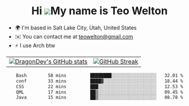 <div align="center">
  
# Hi ![](https://user-images.githubusercontent.com/18350557/176309783-0785949b-9127-417c-8b55-ab5a4333674e.gif)My name is Teo Welton
</div>

*   🌍  I'm based in Salt Lake City, Utah, United States
*   ✉️  You can contact me at [teowelton@gmail.com](mailto:teowelton@gmail.com)
*   ⚡  I use Arch btw

<div align="center">

|||
|:-------------------------:|:-------------------------:|
| [![DragonDev's GitHub stats](https://github-readme-stats.vercel.app/api?username=DragonDev07&bg_color=1e1e2e&text_color=cdd6f4&icon_color=cba6f7&title_color=94e2d5)](https://github.com/DragonDev07) | [![GitHub Streak](https://streak-stats.demolab.com?user=DragonDev07&theme=catppuccin-mocha)](https://git.io/streak-stats) |

<!--START_SECTION:waka-->

```txt
Bash        58 mins         ████████░░░░░░░░░░░░░░░░░   32.01 %
conf        33 mins         ████▓░░░░░░░░░░░░░░░░░░░░   18.44 %
CSS         22 mins         ███░░░░░░░░░░░░░░░░░░░░░░   12.53 %
QML         17 mins         ██▒░░░░░░░░░░░░░░░░░░░░░░   09.45 %
Java        15 mins         ██▒░░░░░░░░░░░░░░░░░░░░░░   08.78 %
```

<!--END_SECTION:waka-->

</div>

